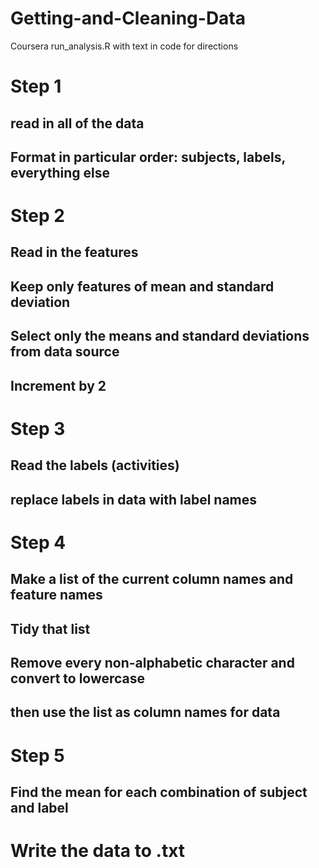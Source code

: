 # Getting-and-Cleaning-Data
Coursera
run_analysis.R with text in code for directions
# Step 1
## read in all of the data
## Format in particular order: subjects, labels, everything else
# Step 2
## Read in the features
## Keep only features of mean and standard deviation
## Select only the means and standard deviations from data source
## Increment by 2 
# Step 3
## Read the labels (activities)
## replace labels in data with label names
# Step 4
## Make a list of the current column names and feature names
## Tidy that list
## Remove every non-alphabetic character and convert to lowercase
## then use the list as column names for data
# Step 5
## Find the mean for each combination of subject and label
# Write the data to .txt
